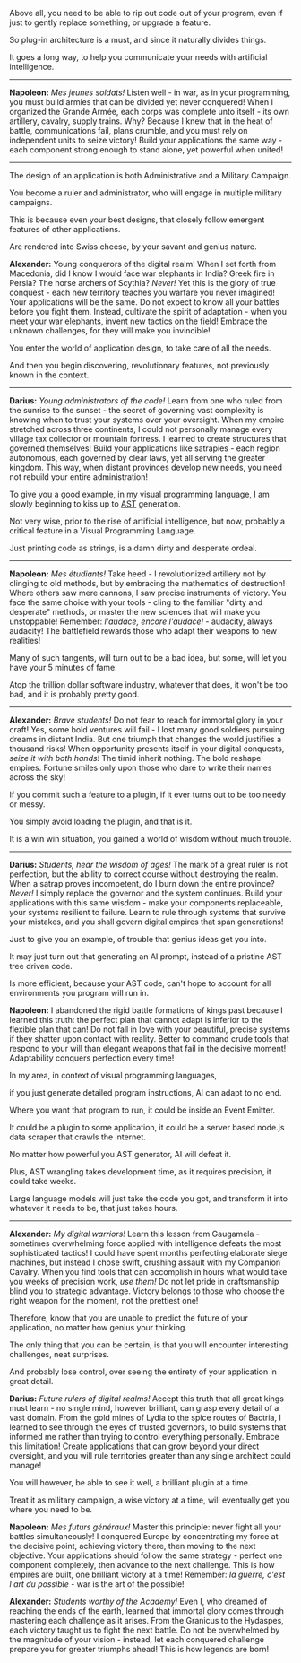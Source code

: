 Above all, you need to be able to rip out code out of your program,
even if just to gently replace something, or upgrade a feature.

So plug-in architecture is a must,
and since it naturally divides things.

It goes a long way,
to help you communicate your needs with artificial intelligence.

---

**Napoleon:** *Mes jeunes soldats!* Listen well - in war, as in your programming, you must build armies that can be divided yet never conquered! When I organized the Grande Armée, each corps was complete unto itself - its own artillery, cavalry, supply trains. Why? Because I knew that in the heat of battle, communications fail, plans crumble, and you must rely on independent units to seize victory! Build your applications the same way - each component strong enough to stand alone, yet powerful when united!

---

The design of an application is both
Administrative and a Military Campaign.

You become a ruler and administrator,
who will engage in multiple military campaigns.

This is because even your best designs,
that closely follow emergent features of other applications.

Are rendered into Swiss cheese,
by your savant and genius nature.

**Alexander:** Young conquerors of the digital realm! When I set forth from Macedonia, did I know I would face war elephants in India? Greek fire in Persia? The horse archers of Scythia? *Never!* Yet this is the glory of true conquest - each new territory teaches you warfare you never imagined! Your applications will be the same. Do not expect to know all your battles before you fight them. Instead, cultivate the spirit of adaptation - when you meet your war elephants, invent new tactics on the field! Embrace the unknown challenges, for they will make you invincible!

You enter the world of application design,
to take care of all the needs.

And then you begin discovering,
revolutionary features, not previously known in the context.

---

**Darius:** *Young administrators of the code!* Learn from one who ruled from the sunrise to the sunset - the secret of governing vast complexity is knowing when to trust your systems over your oversight. When my empire stretched across three continents, I could not personally manage every village tax collector or mountain fortress. I learned to create structures that governed themselves! Build your applications like satrapies - each region autonomous, each governed by clear laws, yet all serving the greater kingdom. This way, when distant provinces develop new needs, you need not rebuild your entire administration!

To give you a good example, in my visual programming language,
I am slowly beginning to kiss up to [AST][1] generation.

Not very wise, prior to the rise of artificial intelligence,
but now, probably a critical feature in a Visual Programming Language.

Just printing code as strings,
is a damn dirty and desperate ordeal.

---

**Napoleon:** *Mes étudiants!* Take heed - I revolutionized artillery not by clinging to old methods, but by embracing the mathematics of destruction! Where others saw mere cannons, I saw precise instruments of victory. You face the same choice with your tools - cling to the familiar "dirty and desperate" methods, or master the new sciences that will make you unstoppable! Remember: *l'audace, encore l'audace!* - audacity, always audacity! The battlefield rewards those who adapt their weapons to new realities!

Many of such tangents, will turn out to be a bad idea,
but some, will let you have your 5 minutes of fame.

Atop the trillion dollar software industry,
whatever that does, it won't be too bad, and it is probably pretty good.

---

**Alexander:** *Brave students!* Do not fear to reach for immortal glory in your craft! Yes, some bold ventures will fail - I lost many good soldiers pursuing dreams in distant India. But one triumph that changes the world justifies a thousand risks! When opportunity presents itself in your digital conquests, *seize it with both hands!* The timid inherit nothing. The bold reshape empires. Fortune smiles only upon those who dare to write their names across the sky!


If you commit such a feature to a plugin,
if it ever turns out to be too needy or messy.

You simply avoid loading the plugin,
and that is it.

It is a win win situation,
you gained a world of wisdom without much trouble.

---

**Darius:** *Students, hear the wisdom of ages!* The mark of a great ruler is not perfection, but the ability to correct course without destroying the realm. When a satrap proves incompetent, do I burn down the entire province? *Never!* I simply replace the governor and the system continues. Build your applications with this same wisdom - make your components replaceable, your systems resilient to failure. Learn to rule through systems that survive your mistakes, and you shall govern digital empires that span generations!

Just to give you an example,
of trouble that genius ideas get you into.

It may just turn out that generating an AI prompt,
instead of a pristine AST tree driven code.

Is more efficient, because your AST code,
can't hope to account for all environments you program will run in.

**Napoleon:** I abandoned the rigid battle formations of kings past because I learned this truth: the perfect plan that cannot adapt is inferior to the flexible plan that can! Do not fall in love with your beautiful, precise systems if they shatter upon contact with reality. Better to command crude tools that respond to your will than elegant weapons that fail in the decisive moment! Adaptability conquers perfection every time!

In my area,
in context of visual programming languages,

if you just generate detailed program instructions,
AI can adapt to no end.

Where you want that program to run,
it could be inside an Event Emitter.

It could be a plugin to some application,
it could be a server based node.js data scraper that crawls the internet.

No matter how powerful you AST generator,
AI will defeat it.

Plus, AST wrangling takes development time,
as it requires precision, it could take weeks.

Large language models will just take the code you got,
and transform it into whatever it needs to be, that just takes hours.

---

**Alexander:** *My digital warriors!* Learn this lesson from Gaugamela - sometimes overwhelming force applied with intelligence defeats the most sophisticated tactics! I could have spent months perfecting elaborate siege machines, but instead I chose swift, crushing assault with my Companion Cavalry. When you find tools that can accomplish in hours what would take you weeks of precision work, *use them!* Do not let pride in craftsmanship blind you to strategic advantage. Victory belongs to those who choose the right weapon for the moment, not the prettiest one!

Therefore, know that you are unable to predict the future of your application,
no matter how genius your thinking.

The only thing that you can be certain,
is that you will encounter interesting challenges, neat surprises.

And probably lose control,
over seeing the entirety of your application in great detail.

**Darius:** *Future rulers of digital realms!* Accept this truth that all great kings must learn - no single mind, however brilliant, can grasp every detail of a vast domain. From the gold mines of Lydia to the spice routes of Bactria, I learned to see through the eyes of trusted governors, to build systems that informed me rather than trying to control everything personally. Embrace this limitation! Create applications that can grow beyond your direct oversight, and you will rule territories greater than any single architect could manage!

You will however, be able to see it well,
a brilliant plugin at a time.

Treat it as military campaign,
a wise victory at a time, will eventually get you where you need to be.

**Napoleon:** *Mes futurs généraux!* Master this principle: never fight all your battles simultaneously! I conquered Europe by concentrating my force at the decisive point, achieving victory there, then moving to the next objective. Your applications should follow the same strategy - perfect one component completely, then advance to the next challenge. This is how empires are built, one brilliant victory at a time! Remember: *la guerre, c'est l'art du possible* - war is the art of the possible!

**Alexander:** *Students worthy of the Academy!* Even I, who dreamed of reaching the ends of the earth, learned that immortal glory comes through mastering each challenge as it arises. From the Granicus to the Hydaspes, each victory taught us to fight the next battle. Do not be overwhelmed by the magnitude of your vision - instead, let each conquered challenge prepare you for greater triumphs ahead! This is how legends are born!

[1]: https://astexplorer.net/
